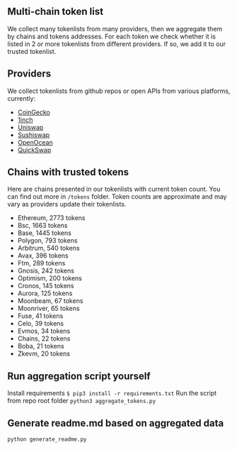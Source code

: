 
## Multi-chain token list 
We collect many tokenlists from many providers, then we aggregate them by chains and tokens addresses. 
For each token we check whether it is listed in 2 or more tokenlists from different providers. If so, 
we add it to our trusted tokenlist.

## Providers
We collect tokenlists from github repos or open APIs from various platforms, currently:
- [CoinGecko](https://www.coingecko.com/)
- [1inch](https://app.1inch.io/)
- [Uniswap](https://uniswap.org/)
- [Sushiswap](https://www.sushi.com/)
- [OpenOcean](https://openocean.finance/)
- [QuickSwap](https://quickswap.exchange/#/swap)

## Chains with trusted tokens
Here are chains presented in our tokenlists with current token count. You can find out more in `/tokens` folder.
Token counts are approximate and may vary as providers update their tokenlists.
- Ethereum, 2773 tokens
- Bsc, 1663 tokens
- Base, 1445 tokens
- Polygon, 793 tokens
- Arbitrum, 540 tokens
- Avax, 396 tokens
- Ftm, 289 tokens
- Gnosis, 242 tokens
- Optimism, 200 tokens
- Cronos, 145 tokens
- Aurora, 125 tokens
- Moonbeam, 67 tokens
- Moonriver, 65 tokens
- Fuse, 41 tokens
- Celo, 39 tokens
- Evmos, 34 tokens
- Chains, 22 tokens
- Boba, 21 tokens
- Zkevm, 20 tokens

## Run aggregation script yourself
Install requirements
```$ pip3 install -r requirements.txt```
Run the script from repo root folder
```python3 aggregate_tokens.py```
## Generate readme.md based on aggregated data
```bash
python generate_readme.py
```
